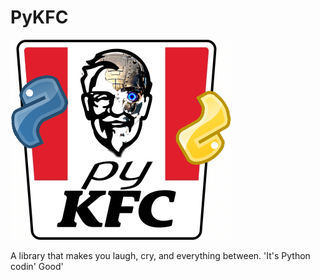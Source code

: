 # PyKFC
![](https://github.com/Shadow-Rhodium/PyKFC/blob/main/PyKFC.png)

A library that makes you laugh, cry, and everything between. 'It's Python codin' Good'

